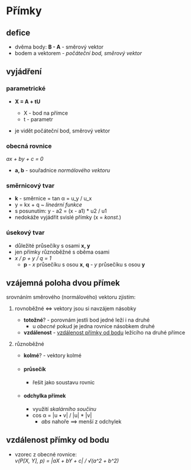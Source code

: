 # Přímky

## defice
- dvěma body: **B - A** - směrový vektor
- bodem a vektorem - _počáteční bod, směrový vektor_

## vyjádření
### parametrické
- **X = A + tU**
	- X - bod na přímce
	- t - parametr

- je vidět počáteční bod, směrový vektor

### obecná rovnice
_ax + by + c = 0_
- **a, b** - souřadnice _normálového vektoru_

### směrnicový tvar
- **k** - směrnice = tan α = u_y / u_x
- y = kx + q ~ _lineární funkce_
- s posunutím: y - a2 = (x - a1) * u2 / u1
- nedokáže vyjádřit svislé přímky (x = _konst._)

### úsekový tvar
- důležité průsečíky s osami __x, y__
- jen přímky různoběžné s oběma osami  
- _x / p + y / q = 1_
	- **p** - _x_ průsečíku s osou __x__, **q** - _y_ průsečíku s osou __y__

## vzájemná poloha dvou přímek
srovnáním směrového (normálového) vektoru zjistím:
1) rovnoběžné ⇔ vektory jsou si navzájem násobky
	- **totožné**? - porovnám jestli bod jedné leží i na druhé
		- u _obecné_ pokud je jedna rovnice násobkem druhé
	- **vzdálenost** - [vzdálenost přímky od bodu](#vzdálenost-přímky-od-bodu) ležícího na druhé přímce

2) různoběžné 
	- __kolmé__? - vektory kolmé
	- #### průsečík
		- řešit jako soustavu rovnic

	- #### odchylka přímek
		- využití _skalárního součinu_
		- cos α = |u • v| / |u| * |v|
			- _abs_ nahoře ⟹ menší z odchylek

## vzdálenost přímky od bodu
- vzorec z obecné rovnice:  
_v(P[X, Y], p) = |aX + bY + c| / √(a^2 + b^2)_
